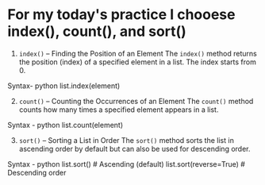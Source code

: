 # For my today's practice I chooese index(), count(), and sort()


1. `index()` – Finding the Position of an Element
The `index()` method returns the position (index) of a specified element in a list. The index starts from 0.

Syntax- python
list.index(element)

2. `count()` – Counting the Occurrences of an Element
The `count()` method counts how many times a specified element appears in a list.

Syntax - python
list.count(element)

3. `sort()` – Sorting a List in Order
The `sort()` method sorts the list in ascending order by default but can also be used for descending order.

Syntax - python
list.sort()         # Ascending (default)
list.sort(reverse=True)  # Descending order
